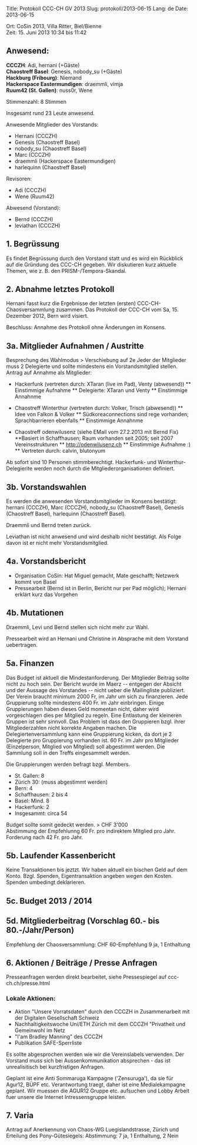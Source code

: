 Title: Protokoll CCC-CH GV 2013
Slug: protokoll/2013-06-15
Lang: de
Date: 2013-06-15

Ort: CoSin 2013, Villa Ritter, Biel/Bienne <br/>
Zeit: 15. Juni 2013 10:34 bis 11:42

## Anwesend:

**CCCZH**: Adi, hernani (+Gäste)<br/>
**Chaostreff Basel**: Genesis, nobody_su (+Gäste)<br/>
**Hackburg (Fribourg)**: Niemand<br/>
**Hackerspace Eastermundigen**: draemmli, vimja<br/>
**Ruum42 (St. Gallen)**: nuss0r, Wene

Stimmenzahl: 8 Stimmen

Insgesamt rund 23 Leute anwesend.

Anwesende Mitglieder des Vorstands:

* Hernani (CCCZH)
* Genesis (Chaostreff Basel)
* nobody_su (Chaostreff Basel)
* Marc (CCCZH)
* draemmli (Hackerspace Eastermundigen)
* harlequinn (Chaostreff Basel)

Revisoren:

* Adi (CCCZH)
* Wene (Ruum42)

Abwesend (Vorstand):

* Bernd (CCCZH)
* leviathan (CCCZH)
## 1. Begrüssung
Es findet Begrüssung durch den Vorstand statt und es wird ein Rückblick auf die Gründung des CCC-CH gegeben. Wir diskutieren kurz aktuelle Themen, wie z. B. den PRISM-/Tempora-Skandal.

## 2. Abnahme letztes Protokoll
Hernani fasst kurz die Ergebnisse der letzten (ersten) CCC-CH-Chaosversammlung zusammen. Das Protokoll der CCC-CH vom Sa, 15. Dezember 2012, Bern wird visiert.

Beschluss: Annahme des Protokoll ohne Änderungen im Konsens.

## 3a. Mitglieder Aufnahmen / Austritte

Besprechung des Wahlmodus >  Verschiebung auf 2e
Jeder der Mitglieder muss 2 Delegierte und sollte mindestens ein Vorstandsmitglied stellen.
Antrag auf Annahme als Mitglieder:

* Hackerfunk (vertreten durch: XTaran (live im Pad), Venty (abwesend))
** Einstimmige Aufnahme
** Delegierte: XTaran und Venty
** Einstimmige Annahnme

* Chaostreff Winterthur (vertreten durch: Volker, Trisch (abwesend))
** Idee von Falkon & Volker
** Südkoreaconnections sind rege vorhanden; Sprachbarrieren ebenfalls
** Einstimmige Annahnme

* Chaostreff odenwilusenz (siehe EMail vom 27.2.2013 mit Bernd Fix)
**Basiert in Schaffhausen; Raum vorhanden seit 2005; seit 2007 Vereinsstrukturen
** http://odenwilusenz.ch
** Einstimmige Aufnahme :)
** Vertreten durch: calvin, blutonyum

Ab sofort sind 10 Personen stimmberechtigt.
Hackerfunk- und Winterthur-Delegierite werden noch durch die Mitgliederorganisationen definiert.

## 3b. Vorstandswahlen
Es werden die anwesenden Vorstandsmitglieder im Konsens bestätigt:
hernani (CCCZH), Marc (CCCZH), nobody_su (Chaostreff Basel), Genesis (Chaostreff Basel), harlequinn (Chaostreff Basel).

Draemmli und Bernd treten zurück.

Leviathan ist nicht anwesend und wird deshalb nicht bestätigt. Als Folge davon ist er nicht mehr Vorstandsmitglied.

## 4a. Vorstandsbericht
* Organisation CoSin: Hat Miguel gemacht, Mate geschafft; Netzwerk kommt von Basel
* Pressearbeit (Bernd ist in Berlin, Bericht nur per Pad möglich); Hernani erklärt kurz das Vorgehen

## 4b. Mutationen
Draemmli, Levi und Bernd stellen sich nicht mehr zur Wahl.

Pressearbeit wird an Hernani und Christine in Absprache mit dem Vorstand uebertragen.

## 5a. Finanzen
Das Budget ist aktuell die Mindestanforderung. Der Mitglieder Beitrag sollte nicht zu hoch sein. Der Bericht wurde im Maerz -- entgegen der Absicht und der Aussage des Vorstandes -- nicht ueber die Mailingliste publiziert. Der Verein braucht minimum 2000 Fr, im Jahr um sich zu finanzieren. Jede Gruppierung sollte mindestens 400 Fr. im Jahr einbringen.
Einige Gruppierungen haben dieses Geld momentan nicht, daher wird vorgeschlagen dies per Mitglied zu regeln. Eine Entlastung der kleineren Gruppen ist sehr sinnvoll. Das Problem ist dass den Gruppieren bzgl. ihrer Mitgliederzahlen nicht korrekte Angaben machen. Die Delegiertenversammlung kann eine Gruppierung kicken, da dort je 2 Delegierte pro Gruppierung vorhanden ist.
60 Fr. im Jahr pro Mitglieder (Einzelperson, Mitglied von Mitglied) soll abgestimmt werden. Die Sammlung soll in den Treffs eingesammelt werden.

Die Gruppierungen werden befragt bzgl. Members.

* St. Gallen: 8
* Zürich 30: (muss abgestimmt werden)
* Bern: 4
* Schaffhausen: 2 bis 4
* Basel: Mind. 8
* Hackerfunk: 2
* Insgesammt: circa 54

Budget sollte somit gedeckt werden. > CHF 3'000 <br/>
Abstimmung der Empfehlunng 60 Fr. pro indirektem Mitglied pro Jahr.<br/>
Forderung nach 42 Fr. pro Jahr.

## 5b. Laufender Kassenbericht
Keine Transaktionen bis jeztzt. Wir haben aktuell ein bischen Geld auf dem Konto. Bzgl. Spenden, Eigentransaktion angeben wegen den Kosten.
Spenden umbedingt deklarieren.

## 5c. Budget 2013 / 2014

## 5d. Mitgliederbeitrag (Vorschlag 60.- bis 80.-/Jahr/Person)
Empfehlung der Chaosversammlung:
CHF 60-Empfehlung
9 ja, 1 Enthaltung

## 6. Aktionen / Beiträge / Presse Anfragen
Presseanfragen werden direkt bearbeitet, siehe Pressespiegel auf ccc-ch.ch/presse.html

### Lokale Aktionen:

* Aktion "Unsere Vorratsdaten" durch den CCCZH in Zusammenarbeit mit der Digitalen  Gesellschaft Schweiz
* Nachhaltigkeitswoche Uni/ETH Zürich mit dem CCCZH "Privatheit und Gemeinwohl im Netz
* "I'am Bradley Manning" des CCCZH
* Publikation SAFE-Sperrliste

Es sollte abgesprochen werden wie wir die Vereinslabels verwenden. Der Vorstand muss sich bei Aussenkommunikation absprechen - das ist unrealisitisch bei kurzfristigen Anfragen.

Geplant ist eine Anti Sommaruga Kampagne ('Zensuruga'), da sie für Agur12, BÜPF etc. Verantwortung traegt, daher ist eine Medialekampagne geplant. Wir muessen die AGUR12 Gruppe etc. aufsuchen und Lobby Arbeit fuer unsere die Internet Intressensgruppe leisten.

## 7. Varia
Antrag auf Anerkennung von Chaos-WG Luegislandstrasse, Zürich und Erteilung des Pony-Gütesiegels:
Abstimmung: 7 ja, 1 Enthaltung, 2 Nein
